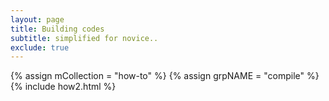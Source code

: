 ```yaml
---
layout: page
title: Building codes
subtitle: simplified for novice..
exclude: true
---
```


<div class="how2">
{% assign mCollection = "how-to" %}
{% assign grpNAME = "compile" %}
{% include how2.html %}
</div>